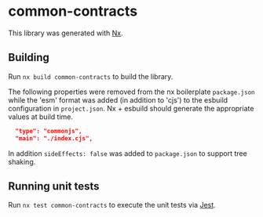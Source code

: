 # common-contracts

This library was generated with [Nx](https://nx.dev).

## Building

Run `nx build common-contracts` to build the library.

The following properties were removed from the nx boilerplate `package.json` while the 'esm' format was added (in addition to 'cjs') to the esbuild configuration in `project.json`. Nx + esbuild should generate the appropriate values at build time.

```json
  "type": "commonjs",
  "main": "./index.cjs",
```

In addition `sideEffects: false` was added to `package.json` to support tree shaking.

## Running unit tests

Run `nx test common-contracts` to execute the unit tests via [Jest](https://jestjs.io).
